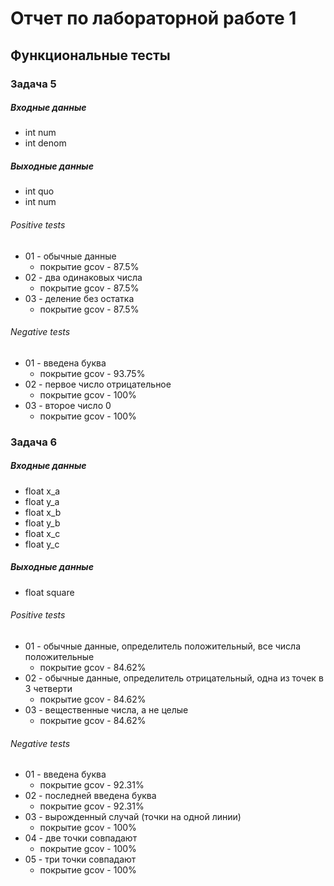 # Отчет по лабораторной работе 1

## Функциональные тесты

### Задача 5

##### Входные данные

- int num
- int denom

##### Выходные данные

- int quo
- int num

###### Positive tests

- 01 - обычные данные
    - покрытие gcov - 87.5%
- 02 - два одинаковых числа
  - покрытие gcov - 87.5%
- 03 - деление без остатка
  - покрытие gcov - 87.5%

###### Negative tests

- 01 - введена буква
  - покрытие gcov - 93.75%
- 02 - первое число отрицательное
  - покрытие gcov - 100%
- 03 - второе число 0
  - покрытие gcov - 100%


### Задача 6

##### Входные данные

- float x_a
- float y_a
- float x_b
- float y_b
- float x_c
- float y_c

##### Выходные данные

- float square

###### Positive tests

- 01 - обычные данные, определитель положительный, все числа положительные
  - покрытие gcov - 84.62%
- 02 - обычные данные, определитель отрицательный, одна из точек в 3 четверти
  - покрытие gcov - 84.62%
- 03 - вещественные числа, а не целые
  - покрытие gcov - 84.62%

###### Negative tests

- 01 - введена буква
  - покрытие gcov - 92.31%
- 02 - последней введена буква
  - покрытие gcov - 92.31%
- 03 - вырожденный случай (точки на одной линии)
  - покрытие gcov - 100%
- 04 - две точки совпадают
  - покрытие gcov - 100%
- 05 - три точки совпадают
  - покрытие gcov - 100%
